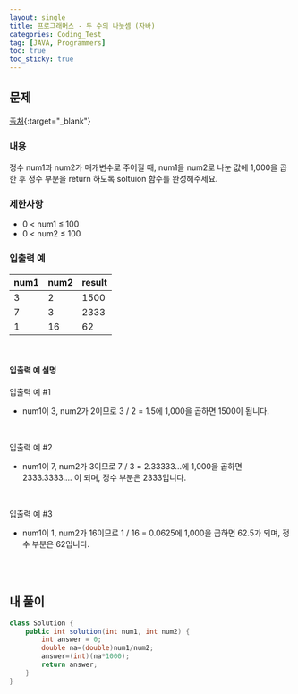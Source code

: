 ```yaml
---
layout: single
title: 프로그래머스 - 두 수의 나눗셈 (자바)
categories: Coding_Test
tag: [JAVA, Programmers]
toc: true
toc_sticky: true
---
```


## 문제
[출처](https://school.programmers.co.kr/learn/courses/30/lessons/120806){:target="_blank"}
### 내용
정수 num1과 num2가 매개변수로 주어질 때, num1을 num2로 나눈 값에 1,000을 곱한 후 정수 부분을 return 하도록 soltuion 함수를 완성해주세요.

### 제한사항

 * 0 < num1 ≤ 100
 * 0 < num2 ≤ 100

### 입출력 예

num1|num2|result
---|---|----
3|2|1500
7|3|2333
1|16|62

<br/>

#### 입출력 예 설명
입출력 예 #1

 * num1이 3, num2가 2이므로 3 / 2 = 1.5에 1,000을 곱하면 1500이 됩니다.

<br/>

입출력 예 #2

 * num1이 7, num2가 3이므로 7 / 3 = 2.33333...에 1,000을 곱하면 2333.3333.... 이 되며, 정수 부분은 2333입니다.

<br/>

입출력 예 #3

 * num1이 1, num2가 16이므로 1 / 16 = 0.0625에 1,000을 곱하면 62.5가 되며, 정수 부분은 62입니다.

<br/><br/>

## 내 풀이
```java
class Solution {
    public int solution(int num1, int num2) {
        int answer = 0;
        double na=(double)num1/num2;
        answer=(int)(na*1000);
        return answer;
    }
}
```